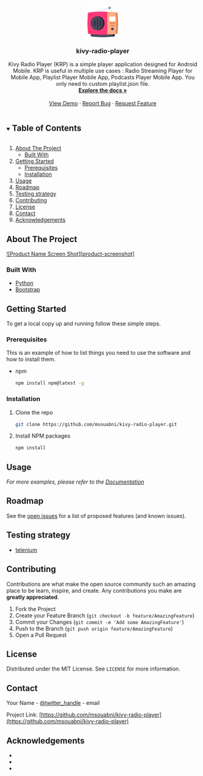 <!-- PROJECT LOGO -->
<br />
<p align="center">
  <a href="https://github.com/msouabni/kivy-radio-player">
    <img src="data/icon.png" alt="Logo" width="80" height="80">
  </a>

  <h3 align="center">kivy-radio-player</h3>

  <p align="center">
    Kivy Radio Player (KRP) is a simple player application designed for Android Mobile. KRP is useful in multiple use cases : Radio Streaming Player for Mobile App, Playlist Player Mobile App, Podcasts Player Mobile App. You only need to custom playlist.json file.
    <br />
    <a href="https://github.com/msouabni/kivy-radio-player"><strong>Explore the docs »</strong></a>
    <br />
    <br />
    <a href="https://github.com/msouabni/kivy-radio-player">View Demo</a>
    ·
    <a href="https://github.com/msouabni/kivy-radio-player/issues">Report Bug</a>
    ·
    <a href="https://github.com/msouabni/kivy-radio-player/issues">Request Feature</a>
  </p>
</p>



<!-- TABLE OF CONTENTS -->
<details open="open">
  <summary><h2 style="display: inline-block">Table of Contents</h2></summary>
  <ol>
    <li>
      <a href="#about-the-project">About The Project</a>
      <ul>
        <li><a href="#built-with">Built With</a></li>
      </ul>
    </li>
    <li>
      <a href="#getting-started">Getting Started</a>
      <ul>
        <li><a href="#prerequisites">Prerequisites</a></li>
        <li><a href="#installation">Installation</a></li>
      </ul>
    </li>
    <li><a href="#usage">Usage</a></li>
    <li><a href="#roadmap">Roadmap</a></li>
    <li><a href="#testing-strategy">Testing strategy</a></li>
    <li><a href="#contributing">Contributing</a></li>
    <li><a href="#license">License</a></li>
    <li><a href="#contact">Contact</a></li>
    <li><a href="#acknowledgements">Acknowledgements</a></li>
  </ol>
</details>



<!-- ABOUT THE PROJECT -->
## About The Project

[![Product Name Screen Shot][product-screenshot]](https://example.com)

### Built With

* [Python](https://www.python.org/)
* [Bootstrap](https://getbootstrap.com)


<!-- GETTING STARTED -->
## Getting Started

To get a local copy up and running follow these simple steps.

### Prerequisites

This is an example of how to list things you need to use the software and how to install them.
* npm
  ```sh
  npm install npm@latest -g
  ```

### Installation

1. Clone the repo
   ```sh
   git clone https://github.com/msouabni/kivy-radio-player.git
   ```
2. Install NPM packages
   ```sh
   npm install
   ```



<!-- USAGE EXAMPLES -->
## Usage

_For more examples, please refer to the [Documentation](https://example.com)_



<!-- ROADMAP -->
## Roadmap

See the [open issues](https://github.com/msouabni/kivy-radio-player/issues) for a list of proposed features (and known issues).

## Testing strategy
- [telenium](https://github.com/tito/telenium)

<!-- CONTRIBUTING -->
## Contributing

Contributions are what make the open source community such an amazing place to be learn, inspire, and create. Any contributions you make are **greatly appreciated**.

1. Fork the Project
2. Create your Feature Branch (`git checkout -b feature/AmazingFeature`)
3. Commit your Changes (`git commit -m 'Add some AmazingFeature'`)
4. Push to the Branch (`git push origin feature/AmazingFeature`)
5. Open a Pull Request



<!-- LICENSE -->
## License

Distributed under the MIT License. See `LICENSE` for more information.



<!-- CONTACT -->
## Contact

Your Name - [@twitter_handle](https://twitter.com/twitter_handle) - email

Project Link: [https://github.com/msouabni/kivy-radio-player](https://github.com/msouabni/kivy-radio-player)



<!-- ACKNOWLEDGEMENTS -->
## Acknowledgements

* []()
* []()
* []()





<!-- MARKDOWN LINKS & IMAGES -->
<!-- https://www.markdownguide.org/basic-syntax/#reference-style-links -->
[contributors-shield]: https://img.shields.io/github/contributors/github_username/repo.svg?style=for-the-badge
[contributors-url]: https://github.com/github_username/repo/graphs/contributors
[forks-shield]: https://img.shields.io/github/forks/github_username/repo.svg?style=for-the-badge
[forks-url]: https://github.com/github_username/repo/network/members
[stars-shield]: https://img.shields.io/github/stars/github_username/repo.svg?style=for-the-badge
[stars-url]: https://github.com/github_username/repo/stargazers
[issues-shield]: https://img.shields.io/github/issues/github_username/repo.svg?style=for-the-badge
[issues-url]: https://github.com/github_username/repo/issues
[license-shield]: https://img.shields.io/github/license/github_username/repo.svg?style=for-the-badge
[license-url]: https://github.com/github_username/repo/blob/master/LICENSE.txt
[linkedin-shield]: https://img.shields.io/badge/-LinkedIn-black.svg?style=for-the-badge&logo=linkedin&colorB=555
[linkedin-url]: https://linkedin.com/in/github_username
